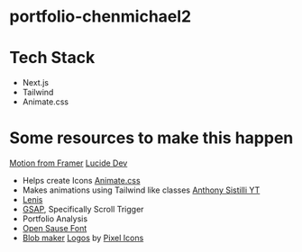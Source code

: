 # portfolio-chenmichael2

# Tech Stack
- Next.js
- Tailwind
- Animate.css

# Some resources to make this happen
<a href="https://motion.dev/">Motion from Framer</a>
<a href="https://lucide.dev/">Lucide Dev</a>
- Helps create Icons
<a href="https://animate.style/">Animate.css</a>
- Makes animations using Tailwind like classes
<a href="https://www.youtube.com/channel/UCoYzQqZNCRqqAomJwJ6yEdg">Anthony Sistilli YT</a>
- <a href="https://github.com/darkroomengineering/lenis/blob/main/packages/react/README.md">Lenis</a>
- <a href="">GSAP</a>, Specifically Scroll Trigger
- Portfolio Analysis
- <a href="https://github.com/marcologous/Open-Sauce-Fonts/blob/master/fonts/OpenSauceOne-Regular.ttf">Open Sause Font</a>
- <a href="https://www.blobmaker.app/">Blob maker</a>
<a href="https://iconscout.com/icons" class="text-underline font-size-sm" target="_blank">Logos</a> by <a href="https://iconscout.com/contributors/pixel-icons" class="text-underline font-size-sm" target="_blank">Pixel Icons</a>